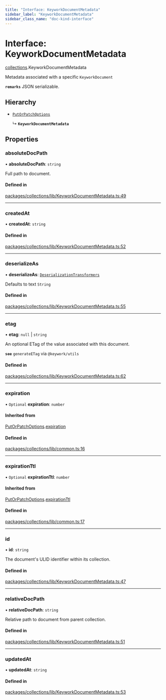 ```yaml
---
title: "Interface: KeyworkDocumentMetadata"
sidebar_label: "KeyworkDocumentMetadata"
sidebar_class_name: "doc-kind-interface"
---
```


# Interface: KeyworkDocumentMetadata

[collections](../modules/collections).KeyworkDocumentMetadata

Metadata associated with a specific `KeyworkDocument`

**`remarks`** JSON serializable.

## Hierarchy

- [`PutOrPatchOptions`](collections.PutOrPatchOptions)

  ↳ **`KeyworkDocumentMetadata`**

## Properties

### absoluteDocPath

• **absoluteDocPath**: `string`

Full path to document.

#### Defined in

[packages/collections/lib/KeyworkDocumentMetadata.ts:49](https://github.com/nirrius/keywork/blob/73ad60a/packages/collections/lib/KeyworkDocumentMetadata.ts#L49)

___

### createdAt

• **createdAt**: `string`

#### Defined in

[packages/collections/lib/KeyworkDocumentMetadata.ts:52](https://github.com/nirrius/keywork/blob/73ad60a/packages/collections/lib/KeyworkDocumentMetadata.ts#L52)

___

### deserializeAs

• **deserializeAs**: [`DeserializationTransformers`](../modules/collections#deserializationtransformers)

Defaults to text `String`

#### Defined in

[packages/collections/lib/KeyworkDocumentMetadata.ts:55](https://github.com/nirrius/keywork/blob/73ad60a/packages/collections/lib/KeyworkDocumentMetadata.ts#L55)

___

### etag

• **etag**: ``null`` \| `string`

An optional ETag of the value associated with this document.

**`see`** `generateETag` via `@keywork/utils`

#### Defined in

[packages/collections/lib/KeyworkDocumentMetadata.ts:62](https://github.com/nirrius/keywork/blob/73ad60a/packages/collections/lib/KeyworkDocumentMetadata.ts#L62)

___

### expiration

• `Optional` **expiration**: `number`

#### Inherited from

[PutOrPatchOptions](collections.PutOrPatchOptions).[expiration](collections.PutOrPatchOptions#expiration)

#### Defined in

[packages/collections/lib/common.ts:16](https://github.com/nirrius/keywork/blob/73ad60a/packages/collections/lib/common.ts#L16)

___

### expirationTtl

• `Optional` **expirationTtl**: `number`

#### Inherited from

[PutOrPatchOptions](collections.PutOrPatchOptions).[expirationTtl](collections.PutOrPatchOptions#expirationttl)

#### Defined in

[packages/collections/lib/common.ts:17](https://github.com/nirrius/keywork/blob/73ad60a/packages/collections/lib/common.ts#L17)

___

### id

• **id**: `string`

The document's ULID identifier within its collection.

#### Defined in

[packages/collections/lib/KeyworkDocumentMetadata.ts:47](https://github.com/nirrius/keywork/blob/73ad60a/packages/collections/lib/KeyworkDocumentMetadata.ts#L47)

___

### relativeDocPath

• **relativeDocPath**: `string`

Relative path to document from parent collection.

#### Defined in

[packages/collections/lib/KeyworkDocumentMetadata.ts:51](https://github.com/nirrius/keywork/blob/73ad60a/packages/collections/lib/KeyworkDocumentMetadata.ts#L51)

___

### updatedAt

• **updatedAt**: `string`

#### Defined in

[packages/collections/lib/KeyworkDocumentMetadata.ts:53](https://github.com/nirrius/keywork/blob/73ad60a/packages/collections/lib/KeyworkDocumentMetadata.ts#L53)
